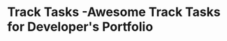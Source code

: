 Track Tasks -Awesome Track Tasks for Developer's Portfolio
==========================================================
